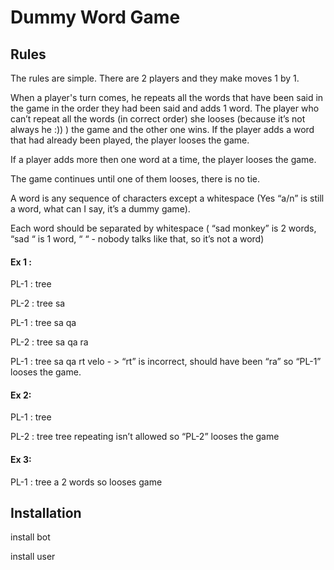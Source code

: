 

# Dummy Word Game

## Rules

The rules are simple. There are 2 players and they make moves 1 by 1.  

When a player's turn comes, he repeats all the words that have been said in the game in the order they had been said and adds 1 word. The player who can’t repeat all the words (in correct order) she looses (because it’s not always he :)) ) the game and the other one wins. If the player adds a word that had already been played, the player looses the game.

If a player adds more then one word at a time, the player looses the game. 

The game continues until one of them looses, there is no tie. 

A word is any sequence of characters except a whitespace (Yes “a\/n” is still a word, what can I say, it’s a dummy game). 

Each word should be separated by whitespace ( “sad monkey” is 2 words, “sad “ is 1 word, “ “ - nobody talks like that, so it’s not a word) 

#### Ex 1 : 

PL-1 : tree 

PL-2 : tree sa 

PL-1 : tree sa qa 

PL-2 : tree sa qa ra 

PL-1 : tree sa qa rt velo - > “rt” is incorrect, should have been “ra” so “PL-1” looses the game. 

#### Ex 2:  

PL-1 : tree 

PL-2 : tree tree repeating isn’t allowed so “PL-2” looses the game 

#### Ex 3: 

PL-1 : tree a 2 words so looses game


## Installation

install bot

install user
